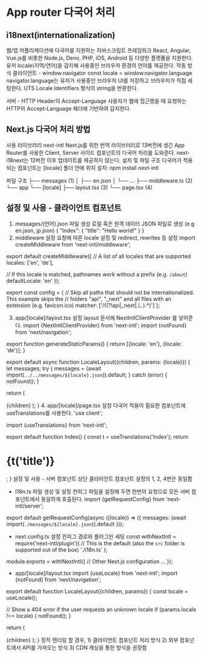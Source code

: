 # App router 다국어 처리

## i18next(internationalization)

웹/앱 어플리케이션에 다국어를 지원하는 자바스크립트 프레임워크
React, Angular, Vue.js를 비롯한 Node.js, Deno, PHP, iOS, Android 등 다양한 플랫폼을 지원한다.
유저 locale(지역/언어)을 감지해 사용중인 브라우저 환경의 언어를 제공한다.
작동 방식
클라이언트 - window.navigator
const locale = window.navigator.language
navigator.language는 유저가 사용중인 브라우저 UI를 저장하고 브라우저가 직접 세팅한다. UTS Locale Identifiers 형식의 string을 반환한다.

서버 - HTTP Header의 Accept-Language
사용자가 웹에 접근했을 때 요청하는 HTTP의 Accept-Language 헤더에 기반하여 감지한다.

## Next.js 다국어 처리 방법

사용 라이브러리
next-intl
Next.js를 위한 번역 라이브러리로 13버전에 생긴 App Router를 사용한 Client, Server 사이드 컴포넌트의 다국어 처리를 도와준다.
next-i18next는 12버전 이후 업데이트를 제공하지 않는다.
설치 및 파일 구조
다국어가 적용되는 컴포넌트는 [locale] 폴더 안에 위치
설치: npm install next-intl

파일 구조
├── messages (1)
│ ├── en.json
│ └── ...
├── middleware.ts (2)
└── app
└── [locale]
├── layout.tsx (3)
└── page.tsx (4)

## 설정 및 사용 - 클라이언트 컴포넌트

1. messages/(언어).json 파일 생성
   로컬 혹은 원격 데이터 JSON 파일로 생성 (e.g en.json, jp.json)
   {
   "Index": {
   "title": "Hello world!"
   }
   }
2. middleware 설정
   요청에 따른 locale 설정 및 redirect, rewrites 등 설정
   import createMiddleware from 'next-intl/middleware';

export default createMiddleware({
// A list of all locales that are supported
locales: ['en', 'de'],

// If this locale is matched, pathnames work without a prefix (e.g. `/about`)
defaultLocale: 'en'
});

export const config = {
// Skip all paths that should not be internationalized. This example skips the
// folders "api", "\_next" and all files with an extension (e.g. favicon.ico)
matcher: ['/((?!api|_next|.*\\..*).*)']
};

3. app/[locale]/layout.tsx 설정
   layout 문서에 NextIntlClientProvider 를 넣어준다.
   import {NextIntlClientProvider} from 'next-intl';
   import {notFound} from 'next/navigation';

export function generateStaticParams() {
return [{locale: 'en'}, {locale: 'de'}];
}

export default async function LocaleLayout({children, params: {locale}}) {
let messages;
try {
messages = (await import(`../../messages/${locale}.json`)).default;
} catch (error) {
notFound();
}

return (
<html lang={locale}>
<body>
<NextIntlClientProvider locale={locale} messages={messages}>
{children}
</NextIntlClientProvider>
</body>
</html>
);
} 4. app/[locale]/page.tsx 설정
다국어 적용이 필요한 컴포넌트에 useTranslations를 사용한다.
'use client';

import {useTranslations} from 'next-intl';

export default function Index() {
const t = useTranslations('Index');
return <h1>{t('title')}</h1>;
}
설정 및 사용 - 서버 컴포넌트
상단 클라이언트 컴포넌트 설정의 1, 2, 4번은 동일함

- I18n.ts 파일 생성 및 설정
  컨피그 파일을 설정해 두면 한번의 요청으로 모든 서버 컴포넌트에서 동일하게 호출된다.
  import {getRequestConfig} from 'next-intl/server';

export default getRequestConfig(async ({locale}) => ({
messages: (await import(`./messages/${locale}.json`)).default
}));

- next.config.ts 설정
  컨피그 경로와 플러그인 세팅
  const withNextIntl = require('next-intl/plugin')(
  // This is the default (also the `src` folder is supported out of the box)
  './i18n.ts'
  );

module.exports = withNextIntl({
// Other Next.js configuration ...
});

- app/[locale]/layout.tsx
  import {useLocale} from 'next-intl';
  import {notFound} from 'next/navigation';

export default function LocaleLayout({children, params}) {
const locale = useLocale();

// Show a 404 error if the user requests an unknown locale
if (params.locale !== locale) {
notFound();
}

return (
<html lang={locale}>
<body>{children}</body>
</html>
);
}
정적 렌더링 할 경우, 1) 클라이언트 컴포넌트 처리 방식 2) 외부 컴포넌트에서 API를 가져오는 방식 3) CDN 캐싱을 통한 방식을 권장함
